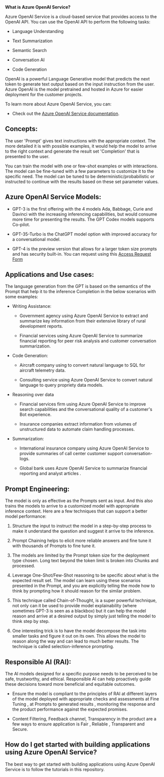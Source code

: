 **What is Azure OpenAI Service?**

Azure OpenAI Service is a cloud-based service that provides access to
the OpenAI API. You can use the OpenAI API to perform the following
tasks:

-   Language Understanding

-   Text Summarization

-   Semantic Search

-   Conversation AI

-   Code Generation

OpenAI is a powerful Language Generative model that predicts the next
token to generate text output based on the input instruction from the
user. Azure OpenAI is the model pretrained and hosted in Azure for
easier deployment for the customer projects.

To learn more about Azure OpenAI Service, you can:

-   Check out the [Azure OpenAI Service
    documentation](https://docs.microsoft.com/en-us/azure/openai/).

## Concepts:
The user 'Prompt' gives text instructions with the appropriate context.
The more detailed it is with possible examples, it would help the model
to arrive to the right context and generate the result set 'Completion'
that is presented to the user.

You can train the model with one or few-shot examples or with
interactions. The model can be fine-tuned with a few parameters to
customize it to the specific need. The model can be tuned to be
deterministic/probabilistic or instructed to continue with the results
based on these set parameter values.

## Azure OpenAI Service Models:

-   GPT-3 is the first offering with the 4 models Ada, Babbage, Curie
    and Davinci with the increasing inferencing capabilities, but would
    consume more time for presenting the results. The GPT Codex models
    supports Co-pilot.

-   GPT-35-Turbo is the ChatGPT model option with improved accuracy for
    a conversational model.

-   GPT-4 is the preview version that allows for a larger token size
    prompts and has security built-in. You can request using this
    [Access Request
    Form](https://customervoice.microsoft.com/Pages/ResponsePage.aspx?id=v4j5cvGGr0GRqy180BHbR7en2Ais5pxKtso_Pz4b1_xURjE4QlhVUERGQ1NXOTlNT0w1NldTWjJCMSQlQCN0PWcu)

## Applications and Use cases:

The language generation from the GPT is based on the semantics of the
Prompt that help it to the inference Completion in the below scenarios
with some examples:

-   Writing Assistance:

    -   Government agency using Azure OpenAI Service to extract and
        summarize key information from their extensive library of rural
        development reports.

    -   Financial services using Azure OpenAI Service to summarize
        financial reporting for peer risk analysis and customer
        conversation summarization.

-   Code Generation:

    -   Aircraft company using to convert natural language to SQL for
        aircraft telemetry data.

    -   Consulting service using Azure OpenAI Service to convert natural
        language to query propriety data models.

-   Reasoning over data

    -   Financial services firm using Azure OpenAI Service to improve
        search capabilities and the conversational quality of a
        customer's Bot experience.

    -   Insurance companies extract information from volumes of
        unstructured data to automate claim handling processes.

-   Summarization:

    -   International insurance company using Azure OpenAI Service to
        provide summaries of call center customer support
        conversation-logs.

    -   Global bank uses Azure OpenAI Service to summarize financial
        reporting and analyst articles .

## Prompt Engineering:

The model is only as effective as the Prompts sent as input. And this
also trains the models to arrive to a customized model with appropriate
inference context. Here are a few techniques that can support a better
model performance:

1.  Structure the input to instruct the model in a step-by-step process
    to make it understand the question and suggest it arrive to the
    inference.

2.  Prompt Chaining helps to elicit more reliable answers and fine tune
    it with thousands of Prompts to fine tune it.

3.  The models are limited by the Prompt token size for the deployment
    type chosen. Long text beyond the token limit is broken into Chunks
    and processed.

4.  Leverage One-Shot/Few-Shot reasoning to be specific about what is
    the expected result set. The model can learn using these scenarios
    presented in the Prompt, and you are explicitly telling the mode how
    to think by prompting how it should reason for the similar problem.

5.  This technique called Chain-of-Thought, is a super powerful
    technique, not only can it be used to provide model explainability
    (where sometimes GPT-3 is seen as a blackbox) but it can help the
    model reason and arrive at a desired output by simply just telling
    the model to think step by step.

6.  One interesting trick is to have the model decompose the task into
    smaller tasks and figure it out on its own. This allows the model to
    reason along the way and can lead to much better results. The
    technique is called selection-inference prompting.

## Responsible AI (RAI):

The AI models designed for a specific purpose needs to be perceived to
be safe, trustworthy, and ethical. Responsible AI can help proactively
guide these decisions toward more beneficial and equitable outcomes.

-   Ensure the model is compliant to the principles of RAI at different
    layers of the model deployed with appropriate checks and assessments
    at Fine Tuning , at Prompts to generated results , monitoring the
    response and the product performance against the expected promises.

-   Content Filtering, Feedback channel, Transparency in the product are
    a few ways to ensure application is Fair , Reliable , Transparent
    and Secure.

## How do I get started with building applications using Azure OpenAI Service?

The best way to get started with building applications using Azure
OpenAI Service is to follow the tutorials in this repository.
